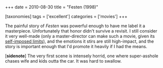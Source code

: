 +++
date = 2010-08-30
title = "Festen (1998)"

[taxonomies]
tags = ['excellent']
categories = ['movies']
+++

The painful story of *Festen* was powerful enough to have me label it a
masterpiece. Unfortunately that honor didn't survive a revisit. I still
consider it very well-made (only a master-director can make such a
movie, given its [self-imposed limits]), and the emotions it stirs are
still high-impact, and the story is important enough that I'd promote
it heavily if I had the means.

[**sidenote**] The very first scene is intensely horrid, one where
super-asshole chases wife and kids outta the car. It was hard to
swallow.

  [self-imposed limits]: https://en.wikipedia.org/wiki/Dogme_95
